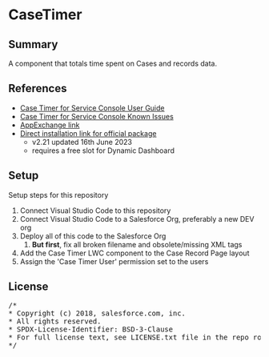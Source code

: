 # CaseTimer

## Summary

A component that totals time spent on Cases and records data.

## References

- [Case Timer for Service Console User Guide](https://quip.com/pKxPA0ylSr8d)
- [Case Timer for Service Console Known Issues](https://quip.com/p9NXAJRwPFLj)
- [AppExchange link](https://appexchange.salesforce.com/appxListingDetail?listingId=a0N4V00000I0w7xUAB)
- [Direct installation link for official package](https://login.salesforce.com/packaging/installPackage.apexp?p0=04t5f000000vPg6)
  - v2.21 updated 16th June 2023
  - requires a free slot for Dynamic Dashboard

## Setup

Setup steps for this repository

1. Connect Visual Studio Code to this repository
2. Connect Visual Studio Code to a Salesforce Org, preferably a new DEV org
3. Deploy all of this code to the Salesforce Org
   1. **But first**, fix all broken filename and obsolete/missing XML tags
4. Add the Case Timer LWC component to the Case Record Page layout
5. Assign the 'Case Timer User' permission set to the users

## License

<pre>
/*
* Copyright (c) 2018, salesforce.com, inc.
* All rights reserved.
* SPDX-License-Identifier: BSD-3-Clause
* For full license text, see LICENSE.txt file in the repo root or https://opensource.org/licenses/BSD-3-Clause
*/
</pre>
